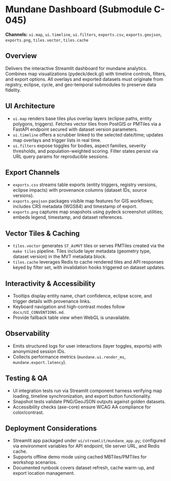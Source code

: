 # Mundane Dashboard (Submodule C-045)

**Channels:** `ui.map`, `ui.timeline`, `ui.filters`, `exports.csv`, `exports.geojson`,
`exports.png`, `tiles.vector`, `tiles.cache`

## Overview

Delivers the interactive Streamlit dashboard for mundane analytics. Combines map
visualizations (pydeck/deck.gl) with timeline controls, filters, and export
options. All overlays and exported datasets must originate from registry,
eclipse, cycle, and geo-temporal submodules to preserve data fidelity.

## UI Architecture

* `ui.map` renders base tiles plus overlay layers (eclipse paths, entity
  polygons, triggers). Fetches vector tiles from PostGIS or PMTiles via a FastAPI
  endpoint secured with dataset version parameters.
* `ui.timeline` offers a scrubber linked to the selected date/time; updates map
  overlays and trigger lists in real time.
* `ui.filters` expose toggles for bodies, aspect families, severity thresholds,
  and population-weighted scoring. Filter states persist via URL query params for
  reproducible sessions.

## Export Channels

* `exports.csv` streams table exports (entity triggers, registry versions,
  eclipse impacts) with provenance columns (dataset IDs, source versions).
* `exports.geojson` packages visible map features for GIS workflows; includes
  CRS metadata (WGS84) and timestamp of export.
* `exports.png` captures map snapshots using pydeck screenshot utilities; embeds
  legend, timestamp, and dataset references.

## Vector Tiles & Caching

* `tiles.vector` generates `ST_AsMVT` tiles or serves PMTiles created via the
  `make tiles` pipeline. Tiles include layer metadata (geometry type, dataset
  version) in the MVT metadata block.
* `tiles.cache` leverages Redis to cache rendered tiles and API responses keyed by
  filter set, with invalidation hooks triggered on dataset updates.

## Interactivity & Accessibility

* Tooltips display entity name, chart confidence, eclipse score, and trigger
  details with provenance links.
* Keyboard navigation and high-contrast modes follow `docs/UI_CONVENTIONS.md`.
* Provide fallback table view when WebGL is unavailable.

## Observability

* Emits structured logs for user interactions (layer toggles, exports) with
  anonymized session IDs.
* Collects performance metrics (`mundane.ui.render_ms`, `mundane.export.latency`).

## Testing & QA

* UI integration tests run via Streamlit component harness verifying map loading,
  timeline synchronization, and export button functionality.
* Snapshot tests validate PNG/GeoJSON outputs against golden datasets.
* Accessibility checks (axe-core) ensure WCAG AA compliance for color/contrast.

## Deployment Considerations

* Streamlit app packaged under `ui/streamlit/mundane_app.py`; configured via
  environment variables for API endpoint, tile server URL, and Redis cache.
* Supports offline demo mode using cached MBTiles/PMTiles for workshop scenarios.
* Documented runbook covers dataset refresh, cache warm-up, and export location
  management.

